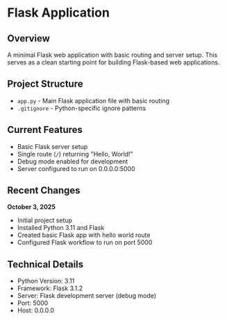 # Flask Application

## Overview
A minimal Flask web application with basic routing and server setup. This serves as a clean starting point for building Flask-based web applications.

## Project Structure
- `app.py` - Main Flask application file with basic routing
- `.gitignore` - Python-specific ignore patterns

## Current Features
- Basic Flask server setup
- Single route (`/`) returning "Hello, World!"
- Debug mode enabled for development
- Server configured to run on 0.0.0.0:5000

## Recent Changes
**October 3, 2025**
- Initial project setup
- Installed Python 3.11 and Flask
- Created basic Flask app with hello world route
- Configured Flask workflow to run on port 5000

## Technical Details
- Python Version: 3.11
- Framework: Flask 3.1.2
- Server: Flask development server (debug mode)
- Port: 5000
- Host: 0.0.0.0
